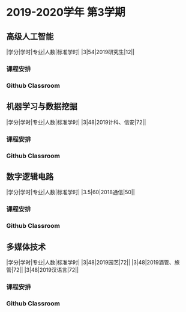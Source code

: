 # 2019-2020学年 第3学期

## 高级人工智能
|学分|学时|专业|人数|标准学时|
|3|54|2019研究生|12||

### 课程安排

### Github Classroom

## 机器学习与数据挖掘
|学分|学时|专业|人数|标准学时|
|3|48|2019计科、信安|72||

### 课程安排

### Github Classroom

## 数字逻辑电路
|学分|学时|专业|人数|标准学时|
|3.5|60|2018通信|50||

### 课程安排

### Github Classroom

## 多媒体技术
|学分|学时|专业|人数|标准学时|
|3|48|2019园艺|72||
|3|48|2019酒管、旅管|72||
|3|48|2019汉语言|72||

### 课程安排

### Github Classroom